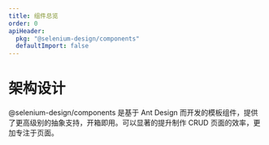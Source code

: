 ```yaml
---
title: 组件总览
order: 0
apiHeader:
  pkg: "@selenium-design/components"
  defaultImport: false 
---
```


# 架构设计

@selenium-design/components 是基于 Ant Design 而开发的模板组件，提供了更高级别的抽象支持，开箱即用。可以显著的提升制作 CRUD 页面的效率，更加专注于页面。

